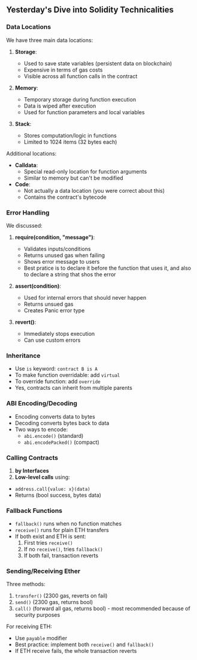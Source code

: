 ## Yesterday's Dive into Solidity Technicalities

### Data Locations
We have three main data locations:

1. **Storage**:
   - Used to save state variables (persistent data on blockchain)
   - Expensive in terms of gas costs
   - Visible across all function calls in the contract

2. **Memory**:
   - Temporary storage during function execution
   - Data is wiped after execution
   - Used for function parameters and local variables

3. **Stack**:
   - Stores computation/logic in functions
   - Limited to 1024 items (32 bytes each)

Additional locations:
- **Calldata**:
  - Special read-only location for function arguments
  - Similar to memory but can't be modified
- **Code**:
  - Not actually a data location (you were correct about this)
  - Contains the contract's bytecode

### Error Handling
We discussed:

1. **require(condition, "message")**:
   - Validates inputs/conditions
   - Returns unused gas when failing
   - Shows error message to users
   - Best pratice is to declare it before the function that uses it, and also to declare a string that shos the error

2. **assert(condition)**:
   - Used for internal errors that should never happen
   - Returns unsued gas 
   - Creates Panic error type

3. **revert()**:
   - Immediately stops execution
   - Can use custom errors 

### Inheritance
- Use `is` keyword: `contract B is A`
- To make function overridable: add `virtual`
- To override function: add `override`
- Yes, contracts can inherit from multiple parents

### ABI Encoding/Decoding
- Encoding converts data to bytes
- Decoding converts bytes back to data
- Two ways to encode:
  - `abi.encode()` (standard)
  - `abi.encodePacked()` (compact)

### Calling Contracts
 1. **by Interfaces**
 2. **Low-level calls** using:
  - `address.call{value: x}(data)`
  - Returns (bool success, bytes data)

### Fallback Functions
- `fallback()` runs when no function matches
- `receive()` runs for plain ETH transfers
- If both exist and ETH is sent:
  1. First tries `receive()`
  2. If no `receive()`, tries `fallback()`
  3. If both fail, transaction reverts

### Sending/Receiving Ether
Three methods:
1. `transfer()` (2300 gas, reverts on fail)
2. `send()` (2300 gas, returns bool)
3. `call()` (forward all gas, returns bool) - most recommended because of security purposes

For receiving ETH:
- Use `payable` modifier
- Best practice: implement both `receive()` and `fallback()`
- If ETH receive fails, the whole transaction reverts